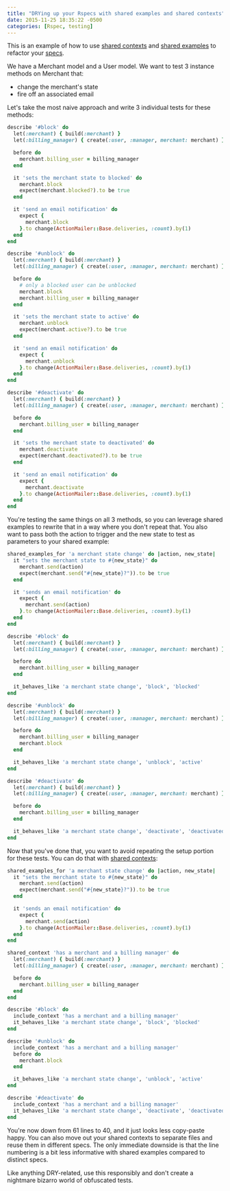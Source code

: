 ```yaml
---
title: "DRYing up your Rspecs with shared examples and shared contexts"
date: 2015-11-25 18:35:22 -0500
categories: [Rspec, testing]
---
```


This is an example of how to use [shared contexts](https://www.relishapp.com/rspec/rspec-core/docs/example-groups/shared-context) and [shared examples](https://www.relishapp.com/rspec/rspec-core/v/3-4/docs/example-groups/shared-examples) to refactor your [specs](http://rspec.info/).

We have a Merchant model and a User model. We want to test 3 instance methods on Merchant that:

* change the merchant's state
* fire off an associated email

Let's take the most naive approach and write 3 individual tests for these methods:

``` ruby
describe '#block' do
  let(:merchant) { build(:merchant) }
  let(:billing_manager) { create(:user, :manager, merchant: merchant) }

  before do
    merchant.billing_user = billing_manager
  end

  it 'sets the merchant state to blocked' do
    merchant.block
    expect(merchant.blocked?).to be true
  end

  it 'send an email notification' do
    expect {
      merchant.block
    }.to change(ActionMailer::Base.deliveries, :count).by(1)
  end
end

describe '#unblock' do
  let(:merchant) { build(:merchant) }
  let(:billing_manager) { create(:user, :manager, merchant: merchant) }

  before do
    # only a blocked user can be unblocked
    merchant.block
    merchant.billing_user = billing_manager
  end

  it 'sets the merchant state to active' do
    merchant.unblock
    expect(merchant.active?).to be true
  end

  it 'send an email notification' do
    expect {
      merchant.unblock
    }.to change(ActionMailer::Base.deliveries, :count).by(1)
  end
end

describe '#deactivate' do
  let(:merchant) { build(:merchant) }
  let(:billing_manager) { create(:user, :manager, merchant: merchant) }

  before do
    merchant.billing_user = billing_manager
  end

  it 'sets the merchant state to deactivated' do
    merchant.deactivate
    expect(merchant.deactivated?).to be true
  end

  it 'send an email notification' do
    expect {
      merchant.deactivate
    }.to change(ActionMailer::Base.deliveries, :count).by(1)
  end
end
```

You're testing the same things on all 3 methods, so you can leverage shared examples to rewrite that in a way where you don't repeat that. You also want to pass both the action to trigger and the new state to test as parameters to your shared example:

``` ruby
shared_examples_for 'a merchant state change' do |action, new_state|
  it "sets the merchant state to #{new_state}" do
    merchant.send(action)
    expect(merchant.send("#{new_state}?")).to be true
  end

  it 'sends an email notification' do
    expect {
      merchant.send(action)
    }.to change(ActionMailer::Base.deliveries, :count).by(1)
  end
end

describe '#block' do
  let(:merchant) { build(:merchant) }
  let(:billing_manager) { create(:user, :manager, merchant: merchant) }

  before do
    merchant.billing_user = billing_manager
  end

  it_behaves_like 'a merchant state change', 'block', 'blocked'
end

describe '#unblock' do
  let(:merchant) { build(:merchant) }
  let(:billing_manager) { create(:user, :manager, merchant: merchant) }

  before do
    merchant.billing_user = billing_manager
    merchant.block
  end

  it_behaves_like 'a merchant state change', 'unblock', 'active'
end

describe '#deactivate' do
  let(:merchant) { build(:merchant) }
  let(:billing_manager) { create(:user, :manager, merchant: merchant) }

  before do
    merchant.billing_user = billing_manager
  end

  it_behaves_like 'a merchant state change', 'deactivate', 'deactivated'
end
```

Now that you've done that, you want to avoid repeating the setup portion for these tests. You can do that with [shared contexts](https://www.relishapp.com/rspec/rspec-core/docs/example-groups/shared-context):

``` ruby
shared_examples_for 'a merchant state change' do |action, new_state|
  it "sets the merchant state to #{new_state}" do
    merchant.send(action)
    expect(merchant.send("#{new_state}?")).to be true
  end

  it 'sends an email notification' do
    expect {
      merchant.send(action)
    }.to change(ActionMailer::Base.deliveries, :count).by(1)
  end
end

shared_context 'has a merchant and a billing manager' do
  let(:merchant) { build(:merchant) }
  let(:billing_manager) { create(:user, :manager, merchant: merchant) }

  before do
    merchant.billing_user = billing_manager
  end
end

describe '#block' do
  include_context 'has a merchant and a billing manager'
  it_behaves_like 'a merchant state change', 'block', 'blocked'
end

describe '#unblock' do
  include_context 'has a merchant and a billing manager'
  before do
    merchant.block
  end

  it_behaves_like 'a merchant state change', 'unblock', 'active'
end

describe '#deactivate' do
  include_context 'has a merchant and a billing manager'
  it_behaves_like 'a merchant state change', 'deactivate', 'deactivated'
end
```

You're now down from 61 lines to 40, and it just looks less copy-paste happy. You can also move out your shared contexts to separate files and reuse them in different specs. The only immediate downside is that the line numbering is a bit less informative with shared examples compared to distinct specs.

Like anything DRY-related, use this responsibly and don't create a nightmare bizarro world of obfuscated tests.
